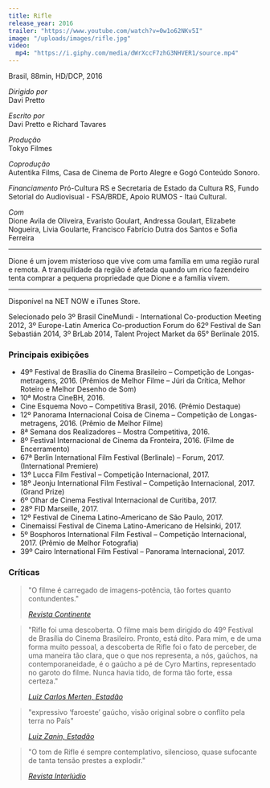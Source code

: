 ```yaml
---
title: Rifle
release_year: 2016
trailer: "https://www.youtube.com/watch?v=0w1o62NKv5I"
image: "/uploads/images/rifle.jpg"
video:
  mp4: "https://i.giphy.com/media/dWrXccF7zhG3NHVER1/source.mp4"
---
```


Brasil, 88min, HD/DCP, 2016

_Dirigido por_  
Davi Pretto

_Escrito por_  
Davi Pretto e Richard Tavares

_Produção_  
Tokyo Filmes

_Coprodução_  
Autentika Films, Casa de Cinema de Porto Alegre e Gogó Conteúdo Sonoro.

_Financiamento_
Pró-Cultura RS e Secretaria de Estado da Cultura RS, Fundo Setorial do Audiovisual - FSA/BRDE, Apoio RUMOS - Itaú Cultural.

_Com_  
Dione Avila de Oliveira, Evaristo Goulart, Andressa Goulart, Elizabete Nogueira, Livia Goularte, Francisco Fabrício Dutra dos Santos e Sofia Ferreira

***

Dione é um jovem misterioso que vive com uma família em uma região rural e remota. A tranquilidade da região é afetada quando um rico fazendeiro tenta comprar a pequena propriedade que Dione e a família vivem.

***

Disponível na NET NOW e iTunes Store.

Selecionado pelo 3º Brasil CineMundi - International Co-production Meeting 2012, 3º Europe-Latin America Co-production Forum do 62º Festival de San Sebastián 2014, 3º BrLab 2014, Talent Project Market da 65° Berlinale 2015.

### Principais exibições

- 49º Festival de Brasília do Cinema Brasileiro – Competição de Longas-metragens, 2016. (Prêmios de Melhor Filme – Júri da Crítica, Melhor Roteiro e Melhor Desenho de Som)
- 10ª Mostra CineBH, 2016.
- Cine Esquema Novo – Competitiva Brasil, 2016. (Prêmio Destaque)
- 12º Panorama Internacional Coisa de Cinema – Competição de Longas-metragens, 2016. (Prêmio de Melhor Filme)
- 8ª Semana dos Realizadores – Mostra Competitiva, 2016.
- 8º Festival Internacional de Cinema da Fronteira, 2016. (Filme de Encerramento)
- 67ª Berlin International Film Festival (Berlinale) – Forum, 2017. (International Premiere)
- 13º Lucca Film Festival – Competição Internacional, 2017.
- 18º Jeonju International Film Festival – Competição Internacional, 2017. (Grand Prize)
- 6º Olhar de Cinema Festival Internacional de Curitiba, 2017.
- 28º FID Marseille, 2017.
- 12º Festival de Cinema Latino-Americano de São Paulo, 2017.
- Cinemaissí Festival de Cinema Latino-Americano de Helsinki, 2017.
- 5º Bosphoros International Film Festival – Competição Internacional, 2017.  (Prêmio de Melhor Fotografia)
- 39º Cairo International Film Festival – Panorama Internacional, 2017.

### Críticas

> "O filme é carregado de imagens-potência, tão fortes quanto contundentes."
>
> _[Revista Continente](http://www.revistacontinente.com.br/festival-de-brasilia-2016/19707-a-resist%C3%AAncia-a-partir-da-paisagem.html)_

>"Rifle foi uma descoberta. O filme mais bem dirigido do 49º Festival de Brasília do Cinema Brasileiro. Pronto, está dito. Para mim, e de uma forma muito pessoal, a descoberta de Rifle foi o fato de perceber, de uma maneira tão clara, que o que nos representa, a nós, gaúchos, na contemporaneidade, é o gaúcho a pé de Cyro Martins, representado no garoto do filme. Nunca havia tido, de forma tão forte, essa certeza."
>
> _[Luiz Carlos Merten, Estadão](http://cultura.estadao.com.br/blogs/luiz-carlos-merten/soltando-o-verbo/)_


> "expressivo ‘faroeste’ gaúcho, visão original sobre o conflito pela terra no País"
>
> _[Luiz Zanin, Estadão](http://cultura.estadao.com.br/blogs/luiz-zanin/brasilia-2016-um-balanco-final/)_

> "O tom de Rifle é sempre contemplativo, silencioso, quase sufocante de tanta tensão prestes a explodir."
>
> _[Revista Interlúdio](http://www.revistainterludio.com.br/?p=9834)_
